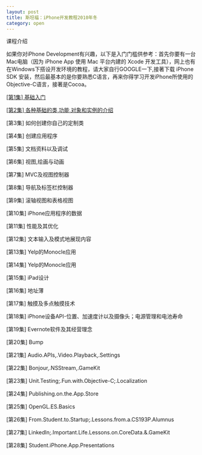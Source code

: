 ```yaml
---
layout: post
title: 斯坦福：iPhone开发教程2010年冬
category: open
---
```

课程介绍

如果你对iPhone Development有兴趣，以下是入门门槛供参考：首先你要有一台Mac电脑（因为 iPhone App 使用 Mac 平台内建的 Xcode 开发工具），网上也有在Windows下搭设开发环境的教程，请大家自行GOOGLE一下,接著下载 iPhone SDK 安装，然后最基本的是你要熟悉C语言，再来你得学习开发iPhone所使用的Objective-C语言，接著是Cocoa。

<a title="斯坦福：iPhone开发教程2010年冬-[第1集] 基础入门" href="/2013/01/21/stamford-iphone-2010-winter-lesson-1.html" target="_blank">[第1集] 基础入门</a>

<a title="斯坦福：iPhone开发教程2010年冬-[第2集] 各种基础的类,功能,对象和实例的介绍" href="/2013/01/21/stamford-iphone-2010-winter-lesson-2.html" target="_blank">[第2集] 各种基础的类,功能,对象和实例的介绍</a>

[第3集] 如何创建你自己的定制类

[第4集] 创建应用程序

[第5集] 文档资料以及调试

[第6集] 视图,绘画与动画

[第7集] MVC及视图控制器

[第8集] 导航及标签栏控制器

[第9集] 滚轴视图和表格视图

[第10集] iPhone应用程序的数据

[第11集] 性能及其优化

[第12集] 文本输入及模式地展现内容

[第13集] Yelp的Monocle应用

[第14集] Yelp的Monocle应用

[第15集] iPad设计

[第16集] 地址薄

[第17集] 触摸及多点触摸技术

[第18集] iPhone设备API-位置、加速度计以及摄像头；电源管理和电池寿命

[第19集] Evernote软件及其经营理念

[第20集] Bump

[第21集] Audio.APIs,.Video.Playback,.Settings

[第22集] Bonjour,.NSStream,.GameKit

[第23集] Unit.Testing;.Fun.with.Objective-C;.Localization

[第24集] Publishing.on.the.App.Store

[第25集] OpenGL.ES.Basics

[第26集] From.Student.to.Startup;.Lessons.from.a.CS193P.Alumnus

[第27集] LinkedIn;.Important.Life.Lessons.on.CoreData.&.GameKit

[第28集] Student.iPhone.App.Presentations
